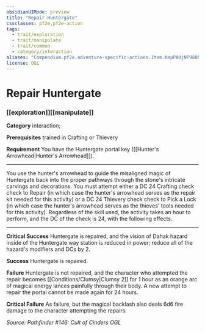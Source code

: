 ```yaml
---
obsidianUIMode: preview
title: "Repair Huntergate"
cssclasses: pf2e,pf2e-action
tags:
  - trait/exploration
  - trait/manipulate
  - trait/common
  - category/interaction
aliases: "Compendium.pf2e.adventure-specific-actions.Item.KmpPAOjNP980NuCY"
license: OGL
---
```

# Repair Huntergate

### [[exploration]][[manipulate]]

**Category** interaction; 




**Prerequisites** trained in Crafting or Thievery

**Requirement** You have the Huntergate portal key ([[Hunter's Arrowhead|Hunter's Arrowhead]]).

* * *

You use the hunter's arrowhead to guide the misaligned magic of Huntergate back into the proper pathways through the stone's intricate carvings and decorations. You must attempt either a DC 24 Crafting check check to Repair (in which case the hunter's arrowhead serves as the repair kit needed for this activity) or a DC 24 Thievery check check to Pick a Lock (in which case the hunter's arrowhead serves as the thieves' tools needed for this activity). Regardless of the skill used, the activity takes an hour to perform, and the DC of the check is 24, with the following effects.

* * *

**Critical Success** Huntergate is repaired, and the vision of Dahak hazard inside of the Huntergate way station is reduced in power; reduce all of the hazard's modifiers and DCs by 2.

**Success** Huntergate is repaired.

**Failure** Huntergate is not repaired, and the character who attempted the repair becomes [[Conditions/Clumsy|Clumsy 2]] for 1 hour as an orange arc of magical energy lances painfully through their body. A new attempt to repair the portal cannot be made again for 24 hours.

**Critical Failure** As failure, but the magical backlash also deals 6d6 fire damage to the character attempting the repairs.

*Source: Pathfinder #146: Cult of Cinders*
*OGL*